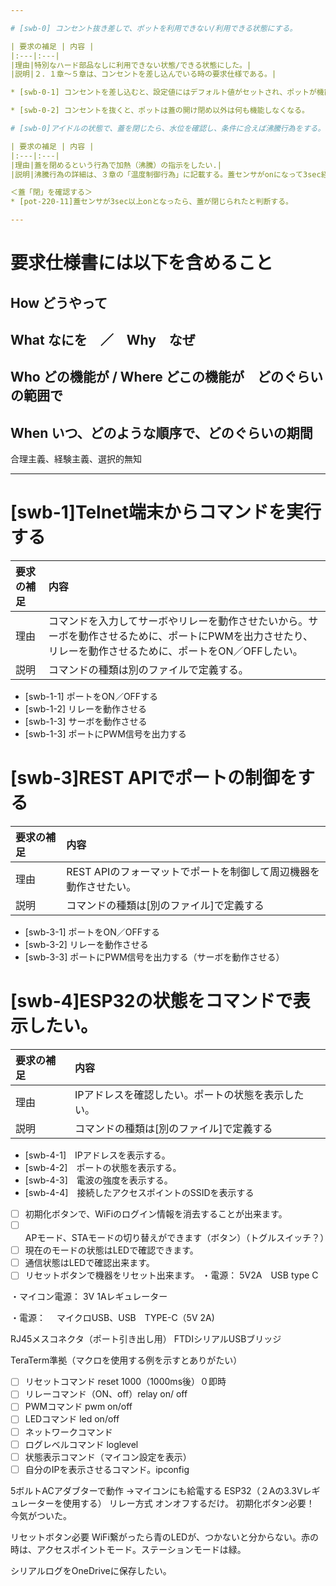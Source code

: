 ```yaml
---

# [swb-0] コンセント抜き差しで、ポットを利用できない/利用できる状態にする。

| 要求の補足 | 内容 |
|:---|:---|
|理由|特別なハード部品なしに利用できない状態/できる状態にした。|
|説明|２．１章～５章は、コンセントを差し込んでいる時の要求仕様である。|

* [swb-0-1] コンセントを差し込むと、設定値にはデフォルト値がセットされ、ポットが機能する状態（アイドル）になる。【説明】各要求に対する仕様の＜デフォルト＞を参照。

* [swb-0-2] コンセントを抜くと、ポットは蓋の開け閉め以外は何も機能しなくなる。

# [swb-0]アイドルの状態で、蓋を閉じたら、水位を確認し、条件に合えば沸騰行為をする。

| 要求の補足 | 内容 |
|:---|:---|
|理由|蓋を閉めるという行為で加熱（沸騰）の指示をしたい.|
|説明|沸騰行為の詳細は、３章の「温度制御行為」に記載する。蓋センサがonになって3sec経過するのを待つ理由は、注水やポットの移動の直後に、水面が波打っている状況が考えられるので、水面状態が安定する時間を想定したためである。|

＜蓋「閉」を確認する＞
* [pot-220-11]蓋センサが3sec以上onとなったら、蓋が閉じられたと判断する。

---
```


# 要求仕様書には以下を含めること
## How どうやって
## What なにを　／　Why　なぜ
## Who どの機能が / Where どこの機能が　どのぐらいの範囲で
## When いつ、どのような順序で、どのぐらいの期間
合理主義、経験主義、選択的無知

---

# [swb-1]Telnet端末からコマンドを実行する

| 要求の補足 | 内容 |
|:---|:---|
|理由|コマンドを入力してサーボやリレーを動作させたいから。サーボを動作させるために、ポートにPWMを出力させたり、リレーを動作させるために、ポートをON／OFFしたい。|
|説明|コマンドの種類は別のファイルで定義する。|


* [swb-1-1] ポートをON／OFFする
* [swb-1-2] リレーを動作させる
* [swb-1-3] サーボを動作させる
* [swb-1-3] ポートにPWM信号を出力する

# [swb-3]REST APIでポートの制御をする

| 要求の補足 | 内容 |
|:---|:---|
|理由|REST APIのフォーマットでポートを制御して周辺機器を動作させたい。|
|説明|コマンドの種類は[別のファイル]で定義する|

* [swb-3-1] ポートをON／OFFする
* [swb-3-2] リレーを動作させる
* [swb-3-3] ポートにPWM信号を出力する（サーボを動作させる）

# [swb-4]ESP32の状態をコマンドで表示したい。

| 要求の補足 | 内容 |
|:---|:---|
|理由|IPアドレスを確認したい。ポートの状態を表示したい。|
|説明|コマンドの種類は[別のファイル]で定義する|

* [swb-4-1]　IPアドレスを表示する。
* [swb-4-2]　ポートの状態を表示する。
* [swb-4-3]　電波の強度を表示する。
* [swb-4-4]　接続したアクセスポイントのSSIDを表示する　　


- [ ] 初期化ボタンで、WiFiのログイン情報を消去することが出来ます。
- [ ] APモード、STAモードの切り替えができます（ボタン）（トグルスイッチ？）
- [ ] 現在のモードの状態はLEDで確認できます。
- [ ] 通信状態はLEDで確認出来ます。
- [ ] リセットボタンで機器をリセット出来ます。
・電源：
5V2A　USB type C

・マイコン電源：
3V 1Aレギュレーター

・電源：　
マイクロUSB、USB　TYPE-C（5V 2A)

RJ45メスコネクタ（ポート引き出し用）
FTDIシリアルUSBブリッジ

TeraTerm準拠（マクロを使用する例を示すとありがたい）

- [ ] リセットコマンド reset 1000（1000ms後）０即時　
- [ ] リレーコマンド（ON、off）relay on/ off
- [ ] PWMコマンド pwm on/off
- [ ] LEDコマンド led on/off
- [ ] ネットワークコマンド 
- [ ] ログレベルコマンド loglevel
- [ ] 状態表示コマンド（マイコン設定を表示）
- [ ] 自分のIPを表示させるコマンド。ipconfig

5ボルトACアダブターで動作
→マイコンにも給電する
ESP32（２Aの3.3Vレギュレーターを使用する）
リレー方式
オンオフするだけ。
初期化ボタン必要！
今気がついた。

リセットボタン必要
WiFi繋がったら青のLEDが、つかないと分からない。赤の時は、アクセスポイントモード。ステーションモードは緑。

シリアルログをOneDriveに保存したい。
